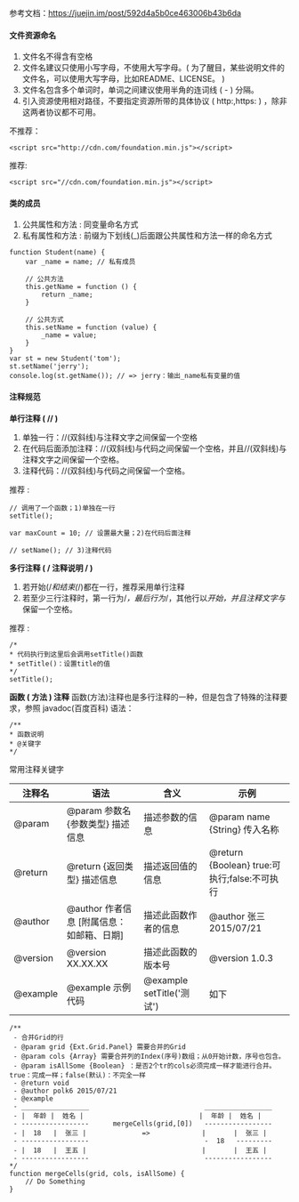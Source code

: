 参考文档：https://juejin.im/post/592d4a5b0ce463006b43b6da

#### 文件资源命名
1. 文件名不得含有空格
2. 文件名建议只使用小写字母，不使用大写字母。( 为了醒目，某些说明文件的文件名，可以使用大写字母，比如README、LICENSE。 )
3. 文件名包含多个单词时，单词之间建议使用半角的连词线 ( - ) 分隔。
4. 引入资源使用相对路径，不要指定资源所带的具体协议 ( http:,https: ) ，除非这两者协议都不可用。

不推荐：
```
<script src="http://cdn.com/foundation.min.js"></script>
```
推荐:
```
<script src="//cdn.com/foundation.min.js"></script>
```

#### 类的成员

1. 公共属性和方法 : 同变量命名方式
2. 私有属性和方法 : 前缀为下划线(_)后面跟公共属性和方法一样的命名方式

```
function Student(name) {
    var _name = name; // 私有成员

    // 公共方法
    this.getName = function () {
        return _name;
    }

    // 公共方式
    this.setName = function (value) {
        _name = value;
    }
}
var st = new Student('tom');
st.setName('jerry');
console.log(st.getName()); // => jerry：输出_name私有变量的值
```

#### 注释规范
**单行注释 ( // )**

1. 单独一行：//(双斜线)与注释文字之间保留一个空格
2. 在代码后面添加注释：//(双斜线)与代码之间保留一个空格，并且//(双斜线)与注释文字之间保留一个空格。
3. 注释代码：//(双斜线)与代码之间保留一个空格。

推荐 :
```
// 调用了一个函数；1)单独在一行
setTitle();

var maxCount = 10; // 设置最大量；2)在代码后面注释

// setName(); // 3)注释代码
```

**多行注释 ( / 注释说明 / )**
1. 若开始(/*和结束(*/)都在一行，推荐采用单行注释
2. 若至少三行注释时，第一行为/*，最后行为*/，其他行以*开始，并且注释文字与*保留一个空格。

推荐 :
```
/*
* 代码执行到这里后会调用setTitle()函数
* setTitle()：设置title的值
*/
setTitle();
```
**函数 ( 方法 ) 注释**
函数(方法)注释也是多行注释的一种，但是包含了特殊的注释要求，参照 javadoc(百度百科)
语法：
```
/**
* 函数说明
* @关键字
*/
```
常用注释关键字

<table>
<thead>
<tr>
<th>注释名</th>
<th>语法</th>
<th>含义</th>
<th>示例</th>
</tr>
</thead>
<tbody>
<tr>
<td>@param</td>
<td>@param 参数名 {参数类型}  描述信息</td>
<td>描述参数的信息</td>
<td>@param name {String} 传入名称</td>
</tr>
<tr>
<td>@return</td>
<td>@return {返回类型} 描述信息</td>
<td>描述返回值的信息</td>
<td>@return {Boolean} true:可执行;false:不可执行</td>
</tr>
<tr>
<td>@author</td>
<td>@author 作者信息 [附属信息：如邮箱、日期]</td>
<td>描述此函数作者的信息</td>
<td>@author 张三 2015/07/21 </td>
</tr>
<tr>
<td>@version</td>
<td>@version XX.XX.XX</td>
<td>描述此函数的版本号</td>
<td>@version 1.0.3</td>
</tr>
<tr>
<td>@example</td>
<td>@example 示例代码</td>
<td>@example setTitle('测试')</td>
<td>如下</td>
</tr>
</tbody>
</table>

```
/**
 - 合并Grid的行
 - @param grid {Ext.Grid.Panel} 需要合并的Grid
 - @param cols {Array} 需要合并列的Index(序号)数组；从0开始计数，序号也包含。
 - @param isAllSome {Boolean} ：是否2个tr的cols必须完成一样才能进行合并。true：完成一样；false(默认)：不完全一样
 - @return void
 - @author polk6 2015/07/21
 - @example
 - _________________                             _________________
 - |  年龄 |  姓名 |                             |  年龄 |  姓名 |
 - -----------------      mergeCells(grid,[0])   -----------------
 - |  18   |  张三 |              =>             |       |  张三 |
 - -----------------                             -  18   ---------
 - |  18   |  王五 |                             |       |  王五 |
 - -----------------                             -----------------
*/
function mergeCells(grid, cols, isAllSome) {
    // Do Something
}
```